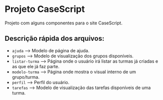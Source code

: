 # Projeto CaseScript
Projeto com alguns componentes para o site CaseScript.

## Descrição rápida dos arquivos:

* `ajuda` --> Modelo de página de ajuda.
* `grupos` --> Modelo de visualização dos grupos disponíveis.
* `listar-turma` --> Página onde o usuário irá listar as turmas já criadas e as que ele já faz parte.
* `modelo-turma` --> Página onde mostra o visual interno de um grupo/turma.
* `perfil` --> Perfil do usuário.
* `tarefas` --> Modelo de visualização das tarefas disponíveis de uma turma.